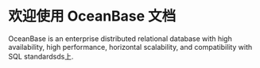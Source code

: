 # 欢迎使用 OceanBase 文档

OceanBase is an enterprise distributed relational database with high availability, high performance, horizontal scalability, and compatibility with SQL standardsds上.
